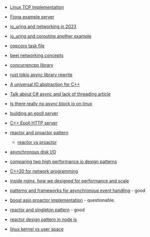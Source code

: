- [Linux TCP Implementation](https://sn0rt.github.io/media/paper/TCPlinux.pdf)
- [Fiona example server](https://github.com/cmazakas/fiona/tree/main)
- [io_uring and networking in 2023](https://github.com/axboe/liburing/wiki/io_uring-and-networking-in-2023)
- [io_uring and coroutine another example](https://felspar.com/io/)
- [cppcoro task file](https://github.com/lewissbaker/cppcoro/blob/master/include/cppcoro/task.hpp)
- [beej networking concepts](https://beej.us/guide/bgnet0/html/split/)
- [concurrencpp library](https://github.com/David-Haim/concurrencpp)
- [rust tokio async library rewrite](https://tokio.rs/blog/2019-10-scheduler)
- [A universal IO abstraction for C++](https://cor3ntin.github.io/posts/iouring/)
- [Talk about C# async and lack of threading article](https://blog.stephencleary.com/2013/11/there-is-no-thread.html)
- [Is there really no async block io on linux](https://stackoverflow.com/questions/13407542/is-there-really-no-asynchronous-block-i-o-on-linux/57451551#57451551)
- [building an epoll server](https://unixism.net/2019/04/linux-applications-performance-part-vi-polling-servers/)
- [C++ Epoll HTTP server](https://findgeorgie.com/projects/epoll-http)
- [reactor and proactor pattern](http://didawiki.cli.di.unipi.it/lib/exe/fetch.php/magistraleinformatica/tdp/tpd_reactor_proactor.pdf)
  - [reactor vs proactor](https://www.youtube.com/watch?v=iMRbm32O0ws)
- [asynchronous disk I/O](https://blog.libtorrent.org/2012/10/asynchronous-disk-io/)
- [comparing two high performance io design patterns](https://www.artima.com/articles/comparing-two-high-performance-io-design-patterns)
- [C++20 for network programming](https://www.youtube.com/watch?v=icgnqFM-aY4)
- [inside nginx, how we designed for performance and scale](https://www.nginx.com/blog/inside-nginx-how-we-designed-for-performance-scale/)
- [patterns and frameworks for asynchronous event handling](https://www.youtube.com/watch?v=2rGOX8Oy7-Q&t=42s) - good

- [boost asio proactor implementation](https://beta.boost.org/doc/libs/1_47_0/doc/html/boost_asio/overview/core/async.html) - questionable.

- [reactor and singleton pattern](https://www.youtube.com/watch?v=pmtrUcPs4GQ) - good

- [reactor design pattern in node js](https://medium.com/@mohamed-khattab/demystifying-the-reactor-design-pattern-in-node-js-a8aabd73a315)

- [linux kernel vs user space](https://unix.stackexchange.com/questions/87625/what-is-difference-between-user-space-and-kernel-space)
